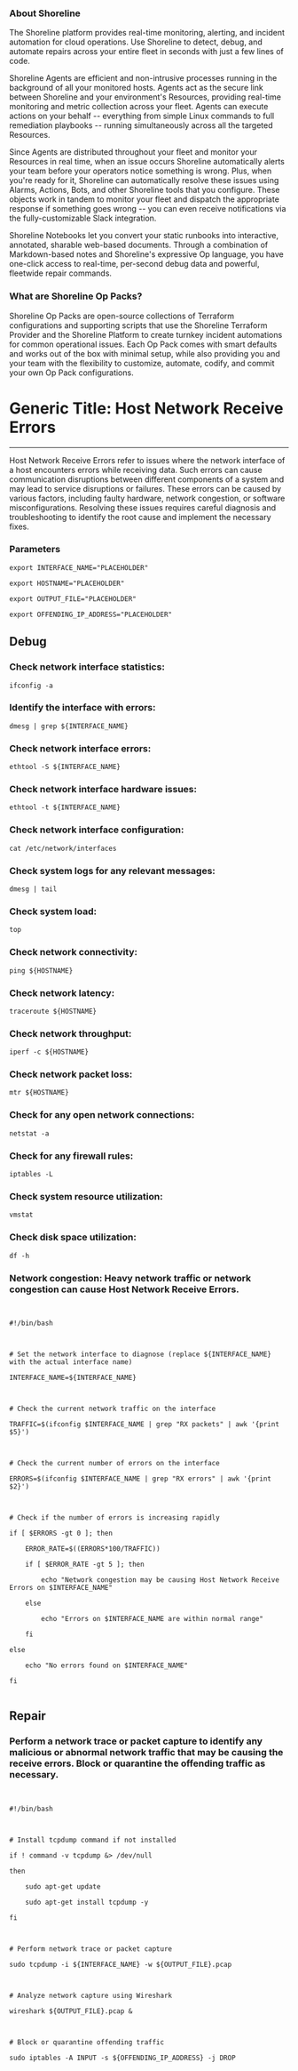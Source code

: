 
### About Shoreline
The Shoreline platform provides real-time monitoring, alerting, and incident automation for cloud operations. Use Shoreline to detect, debug, and automate repairs across your entire fleet in seconds with just a few lines of code.

Shoreline Agents are efficient and non-intrusive processes running in the background of all your monitored hosts. Agents act as the secure link between Shoreline and your environment's Resources, providing real-time monitoring and metric collection across your fleet. Agents can execute actions on your behalf -- everything from simple Linux commands to full remediation playbooks -- running simultaneously across all the targeted Resources.

Since Agents are distributed throughout your fleet and monitor your Resources in real time, when an issue occurs Shoreline automatically alerts your team before your operators notice something is wrong. Plus, when you're ready for it, Shoreline can automatically resolve these issues using Alarms, Actions, Bots, and other Shoreline tools that you configure. These objects work in tandem to monitor your fleet and dispatch the appropriate response if something goes wrong -- you can even receive notifications via the fully-customizable Slack integration.

Shoreline Notebooks let you convert your static runbooks into interactive, annotated, sharable web-based documents. Through a combination of Markdown-based notes and Shoreline's expressive Op language, you have one-click access to real-time, per-second debug data and powerful, fleetwide repair commands.

### What are Shoreline Op Packs?
Shoreline Op Packs are open-source collections of Terraform configurations and supporting scripts that use the Shoreline Terraform Provider and the Shoreline Platform to create turnkey incident automations for common operational issues. Each Op Pack comes with smart defaults and works out of the box with minimal setup, while also providing you and your team with the flexibility to customize, automate, codify, and commit your own Op Pack configurations.

# Generic Title: Host Network Receive Errors
---

Host Network Receive Errors refer to issues where the network interface of a host encounters errors while receiving data. Such errors can cause communication disruptions between different components of a system and may lead to service disruptions or failures. These errors can be caused by various factors, including faulty hardware, network congestion, or software misconfigurations. Resolving these issues requires careful diagnosis and troubleshooting to identify the root cause and implement the necessary fixes.

### Parameters
```shell
export INTERFACE_NAME="PLACEHOLDER"

export HOSTNAME="PLACEHOLDER"

export OUTPUT_FILE="PLACEHOLDER"

export OFFENDING_IP_ADDRESS="PLACEHOLDER"
```

## Debug

### Check network interface statistics:
```shell
ifconfig -a
```

### Identify the interface with errors:
```shell
dmesg | grep ${INTERFACE_NAME}
```

### Check network interface errors:
```shell
ethtool -S ${INTERFACE_NAME}
```

### Check network interface hardware issues:
```shell
ethtool -t ${INTERFACE_NAME}
```

### Check network interface configuration:
```shell
cat /etc/network/interfaces
```

### Check system logs for any relevant messages:
```shell
dmesg | tail
```

### Check system load:
```shell
top
```

### Check network connectivity:
```shell
ping ${HOSTNAME}
```

### Check network latency:
```shell
traceroute ${HOSTNAME}
```

### Check network throughput:
```shell
iperf -c ${HOSTNAME}
```

### Check network packet loss:
```shell
mtr ${HOSTNAME}
```

### Check for any open network connections:
```shell
netstat -a
```

### Check for any firewall rules:
```shell
iptables -L
```

### Check system resource utilization:
```shell
vmstat
```

### Check disk space utilization:
```shell
df -h
```

### Network congestion: Heavy network traffic or network congestion can cause Host Network Receive Errors.
```shell


#!/bin/bash



# Set the network interface to diagnose (replace ${INTERFACE_NAME} with the actual interface name)

INTERFACE_NAME=${INTERFACE_NAME}



# Check the current network traffic on the interface

TRAFFIC=$(ifconfig $INTERFACE_NAME | grep "RX packets" | awk '{print $5}')



# Check the current number of errors on the interface

ERRORS=$(ifconfig $INTERFACE_NAME | grep "RX errors" | awk '{print $2}')



# Check if the number of errors is increasing rapidly

if [ $ERRORS -gt 0 ]; then

    ERROR_RATE=$((ERRORS*100/TRAFFIC))

    if [ $ERROR_RATE -gt 5 ]; then

        echo "Network congestion may be causing Host Network Receive Errors on $INTERFACE_NAME"

    else

        echo "Errors on $INTERFACE_NAME are within normal range"

    fi

else

    echo "No errors found on $INTERFACE_NAME"

fi


```

## Repair

### Perform a network trace or packet capture to identify any malicious or abnormal network traffic that may be causing the receive errors. Block or quarantine the offending traffic as necessary.
```shell


#!/bin/bash



# Install tcpdump command if not installed

if ! command -v tcpdump &> /dev/null

then

    sudo apt-get update

    sudo apt-get install tcpdump -y

fi



# Perform network trace or packet capture

sudo tcpdump -i ${INTERFACE_NAME} -w ${OUTPUT_FILE}.pcap



# Analyze network capture using Wireshark

wireshark ${OUTPUT_FILE}.pcap &



# Block or quarantine offending traffic

sudo iptables -A INPUT -s ${OFFENDING_IP_ADDRESS} -j DROP


```